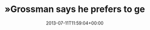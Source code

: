 ---
retweeted: false
source: <a href="http://twitter.com" rel="nofollow">Twitter Web Client</a>
entities:
  hashtags: []
  symbols: []
  user_mentions: []
  urls:
  - url: http://t.co/WjsCF8obj8
    expanded_url: http://arstechnica.com/security/2013/07/how-elite-security-ninjas-choose-and-safeguard-their-passwords/
    display_url: arstechnica.com/security/2013/…
    indices:
    - '94'
    - '116'
display_text_range:
- '0'
- '116'
favorite_count: '2'
id_str: '355295172877225984'
truncated: false
retweet_count: '0'
id: '355295172877225984'
possibly_sensitive: false
created_at: Thu Jul 11 11:59:04 +0000 2013
favorited: false
full_text: "»Grossman says he prefers to generate his own passwords, usually by banging
  on the keyboard.«"
lang: en
quote_url: http://arstechnica.com/security/2013/07/how-elite-security-ninjas-choose-and-safeguard-their-passwords/
tags:
- pesos:twitter
date: '2013-07-11T11:59:04+00:00'
src: https://twitter.com/bascht/status/355295172877225984
original_url: https://twitter.com/bascht/status/355295172877225984
type: twitter_tweet
text: "»Grossman says he prefers to generate his own passwords, usually by banging
  on the keyboard.«"
title: "»Grossman says he prefers to ge"

---